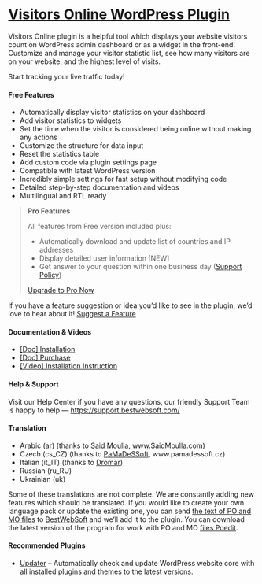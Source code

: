 <a href="https://bestwebsoft.com/products/wordpress/plugins/visitors-online/" target=_blank>Visitors Online WordPress Plugin</a>
========================

<p>Visitors Online plugin is a helpful tool which displays your website visitors count on WordPress admin dashboard or as a widget in the front-end.<br />
Customize and manage your visitor statistic list, see how many visitors are on your website, and the highest level of visits.</p>
<p>Start tracking your live traffic today!</p>
<p><span class="embed-youtube" style="text-align:center; display: block;"></span></p>
<h4>Free Features</h4>
<ul>
<li>Automatically display visitor statistics on your dashboard</li>
<li>Add visitor statistics to widgets</li>
<li>Set the time when the visitor is considered being online without making any actions</li>
<li>Customize the structure for data input</li>
<li>Reset the statistics table</li>
<li>Add custom code via plugin settings page</li>
<li>Compatible with latest WordPress version</li>
<li>Incredibly simple settings for fast setup without modifying code</li>
<li>Detailed step-by-step documentation and videos</li>
<li>Multilingual and RTL ready</li>
</ul>
<blockquote>
<p><strong>Pro Features</strong></p>
<p>All features from Free version included plus:</p>
<ul>
<li>Automatically download and update list of countries and IP addresses</li>
<li>Display detailed user information [NEW]</li>
<li>Get answer to your question within one business day (<a href="https://bestwebsoft.com/support-policy/" rel="nofollow">Support Policy</a>)</li>
</ul>
<p><a href="https://bestwebsoft.com/products/wordpress/plugins/visitors-online/?k=a58d73e5dee0c701959b47ea355c6e5b" rel="nofollow">Upgrade to Pro Now</a></p>
</blockquote>
<p>If you have a feature suggestion or idea you&#8217;d like to see in the plugin, we&#8217;d love to hear about it! <a href="https://support.bestwebsoft.com/hc/en-us/requests/new" rel="nofollow">Suggest a Feature</a></p>
<h4>Documentation &amp; Videos</h4>
<ul>
<li><a href="https://docs.google.com/document/d/1-hvn6WRvWnOqj5v5pLUk7Awyu87lq5B_dO-Tv-MC9JQ/" rel="nofollow">[Doc] Installation</a></li>
<li><a href="https://docs.google.com/document/d/1EUdBVvnm7IHZ6y0DNyldZypUQKpB8UVPToSc_LdOYQI/" rel="nofollow">[Doc] Purchase</a></li>
<li><a href="https://www.youtube.com/watch?v=izPS7Tbgxqg" rel="nofollow">[Video] Installation Instruction</a></li>
</ul>
<h4>Help &amp; Support</h4>
<p>Visit our Help Center if you have any questions, our friendly Support Team is happy to help — <a href="https://support.bestwebsoft.com/" rel="nofollow">https://support.bestwebsoft.com/</a></p>
<h4>Translation</h4>
<ul>
<li>Arabic (ar) (thanks to <a href="mailto:&#115;&#117;&#112;&#112;&#x6f;&#x72;&#x74;&#x40;&#x73;&#x61;&#x69;&#x64;&#x6d;o&#117;&#108;&#108;&#097;&#046;&#099;&#111;&#109;" rel="nofollow">Said Moulla</a>, www.SaidMoulla.com)</li>
<li>Czech (cs_CZ) (thanks to <a href="mailto:&#105;&#110;&#102;&#111;&#064;&#x70;&#x61;&#x6d;&#x61;&#x64;&#x65;&#115;&#115;&#111;&#102;&#116;.&#x63;&#x7a;" rel="nofollow">PaMaDeSSoft</a>, www.pamadessoft.cz)</li>
<li>Italian (it_IT) (thanks to <a href="mailto:&#x64;&#x72;&#x6f;&#x6d;&#x61;&#x72;&#x30;3&#048;&#049;&#056;&#054;&#064;&#103;&#109;&#x61;&#x69;&#x6c;&#x2e;&#x63;&#x6f;m" rel="nofollow">Dromar</a>)</li>
<li>Russian (ru_RU)</li>
<li>Ukrainian (uk)</li>
</ul>
<p>Some of these translations are not complete. We are constantly adding new features which should be translated. If you would like to create your own language pack or update the existing one, you can send <a href="https://codex.wordpress.org/Translating_WordPress" rel="nofollow">the text of PO and MO files</a> to <a href="https://support.bestwebsoft.com/hc/en-us/requests/new" rel="nofollow">BestWebSoft</a> and we&#8217;ll add it to the plugin. You can download the latest version of the program for work with PO and MO <a href="https://www.poedit.net/download.php" rel="nofollow">files Poedit</a>.</p>
<h4>Recommended Plugins</h4>
<ul>
<li><a href="https://bestwebsoft.com/products/wordpress/plugins/updater/?k=c2bb0350098ca869742b01301148f8f8" rel="nofollow">Updater</a> &#8211; Automatically check and update WordPress website core with all installed plugins and themes to the latest versions.</li>
</ul>
